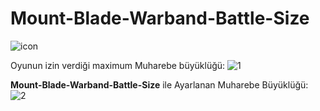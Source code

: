 # Mount-Blade-Warband-Battle-Size

![icon](https://user-images.githubusercontent.com/84701901/146521776-a305c0e5-9d03-47c0-80b5-269bd5af6dea.png)

Oyunun izin verdiği maximum Muharebe büyüklüğü:
![1](https://user-images.githubusercontent.com/84701901/146522011-5ea4d956-c0f9-4baf-ab83-700d43d12d45.png)

**Mount-Blade-Warband-Battle-Size** ile Ayarlanan Muharebe Büyüklüğü:
![2](https://user-images.githubusercontent.com/84701901/146523737-6e0ff8c8-f49e-41ba-87c7-7b3170969e8d.png)
